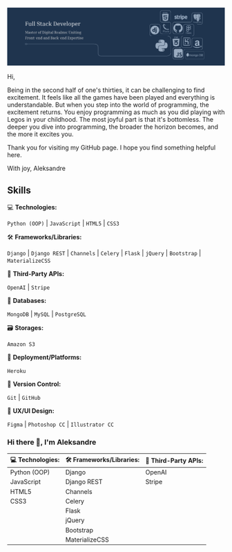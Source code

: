 ![I am GitHub Readme Generator's creator](https://github.com/Aleksandre19/Aleksandre19/blob/main/banner.png?raw=true)

Hi, 

Being in the second half of one's thirties, it can be challenging to find excitement. It feels like all the games have been played and everything is understandable. But when you step into the world of programming, the excitement returns. You enjoy programming as much as you did playing with Legos in your childhood. The most joyful part is that it's bottomless. The deeper you dive into programming, the broader the horizon becomes, and the more it excites you.

Thank you for visiting my GitHub page. I hope you find something helpful here.

With joy, Aleksandre

## Skills
💻 **Technologies:** 
<div>
    <code>Python (OOP)</code> | <code>JavaScript</code> | <code>HTML5</code> | <code>CSS3</code>
</div>

🛠️ **Frameworks/Libraries:** 
<div>
    <code>Django</code> | <code>Django REST</code> | <code>Channels</code> | <code>Celery</code> | <code>Flask</code> | <code>jQuery</code> | <code>Bootstrap</code> | <code>MaterializeCSS</code>
</div>

🔌 **Third-Party APIs:**
<div>
    <code>OpenAI</code> | <code>Stripe</code>
</div>

💾 **Databases:**
<div>
    <code>MongoDB</code> | <code>MySQL</code> | <code>PostgreSQL</code>
</div>

🗃️ **Storages:**
<div>
    <code>Amazon S3</code>
</div>

🚀 **Deployment/Platforms:**
<div>
    <code>Heroku</code>
</div>

🔄 **Version Control:** 
<div>
    <code>Git</code> | <code>GitHub</code>
</div>

🎨 **UX/UI Design:** 
<div>
    <code>Figma</code> | <code>Photoshop CC</code> | <code>Illustrator CC</code>
</div>


### Hi there 👋, I'm Aleksandre

| 💻 **Technologies:** | 🛠️ **Frameworks/Libraries:** | 🔌 **Third-Party APIs:** |
| --- | --- | --- |
| Python (OOP) | Django | OpenAI |
| JavaScript | Django REST | Stripe |
| HTML5 | Channels |  |
| CSS3 | Celery |  |
|  | Flask |  |
|  | jQuery |  |
|  | Bootstrap |  |
|  | MaterializeCSS |  |





